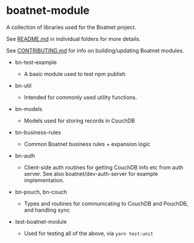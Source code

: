 # boatnet-module

A collection of libraries used for the Boatnet project.

See [README.md](README.md) in individual folders for more details.

See [CONTRIBUTING.md](CONTRIBUTING.md) for info on building/updating Boatnet modules.

* bn-test-example
    * A basic module used to test npm publish
* bn-util
   * Intended for commonly used utility functions.
* bn-models
   * Models used for storing records in CouchDB
* bn-business-rules
   * Common Boatnet business rules + expansion logic

* bn-auth
   * Client-side auth routines for getting CouchDB info etc from auth server. See also boatnet/dev-auth-server for example implementation.

* bn-pouch, bn-couch
  * Types and routines for communicating to CouchDB and PouchDB, and handling sync

* test-boatnet-module
  * Used for testing all of the above, via `yarn test:unit`
